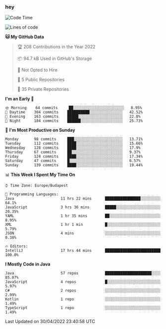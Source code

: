 ### hey

<!--START_SECTION:waka-->
![Code Time](http://img.shields.io/badge/Code%20Time-718%20hrs%2024%20mins-blue)

![Lines of code](https://img.shields.io/badge/From%20Hello%20World%20I%27ve%20Written-493%20Thousand%20lines%20of%20code-blue)

**🐱 My GitHub Data** 

> 🏆 208 Contributions in the Year 2022
 > 
> 📦 94.7 kB Used in GitHub's Storage 
 > 
> 🚫 Not Opted to Hire
 > 
> 📜 5 Public Repositories 
 > 
> 🔑 35 Private Repositories  
 > 
**I'm an Early 🐤** 

```text
🌞 Morning    64 commits     ██░░░░░░░░░░░░░░░░░░░░░░░   8.95% 
🌆 Daytime    304 commits    ██████████░░░░░░░░░░░░░░░   42.52% 
🌃 Evening    163 commits    █████░░░░░░░░░░░░░░░░░░░░   22.8% 
🌙 Night      184 commits    ██████░░░░░░░░░░░░░░░░░░░   25.73%

```
📅 **I'm Most Productive on Sunday** 

```text
Monday       98 commits     ███░░░░░░░░░░░░░░░░░░░░░░   13.71% 
Tuesday      112 commits    ████░░░░░░░░░░░░░░░░░░░░░   15.66% 
Wednesday    128 commits    ████░░░░░░░░░░░░░░░░░░░░░   17.9% 
Thursday     67 commits     ██░░░░░░░░░░░░░░░░░░░░░░░   9.37% 
Friday       124 commits    ████░░░░░░░░░░░░░░░░░░░░░   17.34% 
Saturday     47 commits     █░░░░░░░░░░░░░░░░░░░░░░░░   6.57% 
Sunday       139 commits    ████░░░░░░░░░░░░░░░░░░░░░   19.44%

```


📊 **This Week I Spent My Time On** 

```text
⌚︎ Time Zone: Europe/Budapest

💬 Programming Languages: 
Java                     11 hrs 22 mins      ████████████████░░░░░░░░░   64.1% 
JavaScript               3 hrs 36 mins       █████░░░░░░░░░░░░░░░░░░░░   20.35% 
YAML                     1 hr 35 mins        ██░░░░░░░░░░░░░░░░░░░░░░░   8.95% 
XML                      1 hr 1 min          █░░░░░░░░░░░░░░░░░░░░░░░░   5.79% 
JSON                     4 mins              ░░░░░░░░░░░░░░░░░░░░░░░░░   0.38%

🔥 Editors: 
IntelliJ                 17 hrs 44 mins      █████████████████████████   100.0%

```

**I Mostly Code in Java** 

```text
Java                     57 repos            █████████████████████░░░░   85.07% 
JavaScript               4 repos             █░░░░░░░░░░░░░░░░░░░░░░░░   5.97% 
C#                       2 repos             ░░░░░░░░░░░░░░░░░░░░░░░░░   2.99% 
Kotlin                   1 repo              ░░░░░░░░░░░░░░░░░░░░░░░░░   1.49% 
TypeScript               1 repo              ░░░░░░░░░░░░░░░░░░░░░░░░░   1.49%

```



 Last Updated on 30/04/2022 23:40:58 UTC
<!--END_SECTION:waka-->

